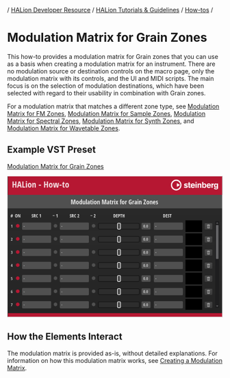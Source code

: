 / [HALion Developer Resource](../../HALion-Developer-Resource.md) / [HALion Tutorials & Guidelines](./HALion-Tutorials-Guidelines.md) / [How-tos](./How-tos.md) /

# Modulation Matrix for Grain Zones

This how-to provides a modulation matrix for Grain zones that you can use as a basis when creating a modulation matrix for an instrument. There are no modulation source or destination controls on the macro page, only the modulation matrix with its controls, and the UI and MIDI scripts. The main focus is on the selection of modulation destinations, which have been selected with regard to their usability in combination with Grain zones.

For a modulation matrix that matches a different zone type, see [Modulation Matrix for FM Zones](./Modulation-Matrix-for-FM-Zones.md), [Modulation Matrix for Sample Zones](./Modulation-Matrix-for-Sample-Zones.md), [Modulation Matrix for Spectral Zones](./Modulation-Matrix-for-Spectral-Zones.md), [Modulation Matrix for Synth Zones](./Modulation-Matrix-for-Synth-Zones.md), and [Modulation Matrix for Wavetable Zones](./Modulation-Matrix-for-Wavetable-Zones.md).

## Example VST Preset

[Modulation Matrix for Grain Zones](../vstpresets/Modulation%20Matrix%20for%20Grain%20Zones.vstpreset)

![Modulation Matrix for Grain Zones](../images/Modulation-Matrix-for-Grain-Zones.png)

## How the Elements Interact

The modulation matrix is provided as-is, without detailed explanations. For information on how this modulation matrix works, see [Creating a Modulation Matrix](./Creating-a-Modulation-Matrix.md).